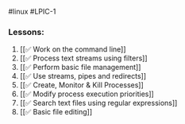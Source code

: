 #linux #LPIC-1 

### Lessons:
1. [[✅ Work on the command line]]
2. [[✅ Process text streams using filters]]
3. [[✅ Perform basic file management]]
4. [[✅ Use streams, pipes and redirects]]
5. [[✅ Create, Monitor & Kill Processes]]
6. [[✅ Modify process execution priorities]]
8. [[✅ Search text files using regular expressions]]
8. [[✅ Basic file editing]]
